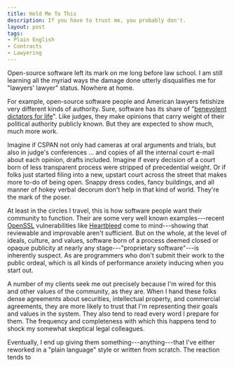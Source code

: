 ```yaml
---
title: Hold Me To This
description: If you have to trust me, you probably don't.
layout: post
tags:
- Plain English
- Contracts
- Lawyering
---
```


Open-source software left its mark on me long before law school.  I am still learning all the myriad ways the damage done utterly disqualifies me for "lawyers' lawyer" status.  Nowhere at home.

For example, open-source software people and American lawyers fetishize very different kinds of authority.  Sure, software has its share of "[benevolent dictators for life][BDFL]".  Like judges, they make opinions that carry weight of their political authority publicly known.  But they are expected to show much, much more work.

Imagine if CSPAN not only had cameras at oral arguments and trials, but also in judge's conferences ... and copies of all the internal court e-mail about each opinion, drafts included.  Imagine if every decision of a court born of less transparent process were stripped of precedential weight.  Or if folks just started filing into a new, upstart court across the street that makes more to-do of being open.  Snappy dress codes, fancy buildings, and all manner of hokey verbal decorum don't help in that kind of world.  They're the mark of the poser.

[BDFL]: https://en.wikipedia.org/wiki/Benevolent_dictator_for_life

At least in the circles I travel, this is how software people want their community to function.  Their are some very well known examples---recent [OpenSSL] vulnerabilities like [Heartbleed] come to mind---showing that reviewable and improvable aren't sufficient.  But on the whole, at the level of ideals, culture, and values, software born of a process deemed closed or opaque publicity at nearly any stage---"proprietary software"---is inherently suspect.  As are programmers who don't submit their work to the public ordeal, which is all kinds of performance anxiety inducing when you start out.

[OpenSSL]: https://www.openssl.org

[Heartbleed]: https://www.heartbleed.com

A number of my clients seek me out precisely because I'm wired for this and other values of the community, as they are.  When I hand these folks dense agreements about securities, intellectual property, and commercial agreements, they are more likely to trust that I'm representing their goals and values in the system.  They also tend to read every word I prepare for them.  The frequency and completeness with which this happens tend to shock my somewhat skeptical legal colleagues.

Eventually, I end up giving them something---anything---that I've either reworked in a "plain language" style or written from scratch.  The reaction tends to
